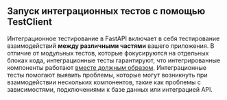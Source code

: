 ## Запуск интеграционных тестов с помощью TestClient

Интеграционное тестирование в FastAPI включает в себя тестирование взаимодействий **между различными частями** вашего приложения. В отличие от модульных тестов, которые фокусируются на отдельных блоках кода, интеграционные тесты гарантируют, что интегрированные компоненты работают <u>вместе должным образом</u>. Интеграционные тесты помогают выявить проблемы, которые могут возникнуть при взаимодействии нескольких компонентов, такие как проблемы с зависимостями, подключениями к базе данных или интеграцией API.